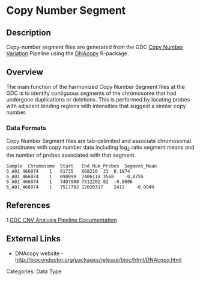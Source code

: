 # Copy Number Segment #

## Description ##

Copy-number segment files are generated from the GDC [Copy Number Variation](LINK) Pipeline using the [DNAcopy](LINK) R-package.  

## Overview ##

The main function of the harmonized Copy Number Segment files at the GDC is to identify contiguous segments of the chromosome that had undergone duplications or deletions. This is performed by locating probes with adjacent binding regions with intensities that suggest a
similar copy number.    


### Data Formats ###

Copy Number Segment files are tab-delimited and associate chromosomal coordinates with copy number data including log<sub>2</sub> ratio segment means and the number of probes associated with that segment.  

```
Sample	Chromosome	Start	End	Num_Probes	Segment_Mean
6_A01_466074	1	61735	668210	33	0.1974
6_A01_466074	1	690090	7406118	3568	-0.0755
6_A01_466074	1	7407908	7512202	82	-0.8006
6_A01_466074	1	7517702	12020317	2412	-0.0949
```



## References ##
1.[GDC CNV Analysis Pipeline Documentation](https://docs.gdc.cancer.gov/Data/Bioinformatics_Pipelines/CNV_Pipeline/)

## External Links ##
* DNAcopy website - http://bioconductor.org/packages/release/bioc/html/DNAcopy.html

Categories: Data Type

